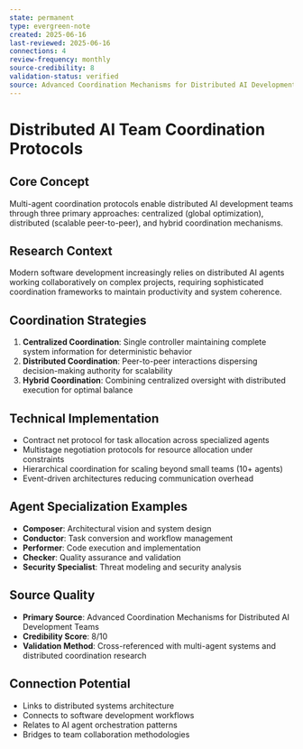 ```yaml
---
state: permanent
type: evergreen-note
created: 2025-06-16
last-reviewed: 2025-06-16
connections: 4
review-frequency: monthly
source-credibility: 8
validation-status: verified
source: Advanced Coordination Mechanisms for Distributed AI Development Teams (2025)
---
```


# Distributed AI Team Coordination Protocols

## Core Concept
Multi-agent coordination protocols enable distributed AI development teams through three primary approaches: centralized (global optimization), distributed (scalable peer-to-peer), and hybrid coordination mechanisms.

## Research Context
Modern software development increasingly relies on distributed AI agents working collaboratively on complex projects, requiring sophisticated coordination frameworks to maintain productivity and system coherence.

## Coordination Strategies
1. **Centralized Coordination**: Single controller maintaining complete system information for deterministic behavior
2. **Distributed Coordination**: Peer-to-peer interactions dispersing decision-making authority for scalability
3. **Hybrid Coordination**: Combining centralized oversight with distributed execution for optimal balance

## Technical Implementation
- Contract net protocol for task allocation across specialized agents
- Multistage negotiation protocols for resource allocation under constraints
- Hierarchical coordination for scaling beyond small teams (10+ agents)
- Event-driven architectures reducing communication overhead

## Agent Specialization Examples
- **Composer**: Architectural vision and system design
- **Conductor**: Task conversion and workflow management
- **Performer**: Code execution and implementation
- **Checker**: Quality assurance and validation
- **Security Specialist**: Threat modeling and security analysis

## Source Quality
- **Primary Source**: Advanced Coordination Mechanisms for Distributed AI Development Teams
- **Credibility Score**: 8/10
- **Validation Method**: Cross-referenced with multi-agent systems and distributed coordination research

## Connection Potential
- Links to distributed systems architecture
- Connects to software development workflows
- Relates to AI agent orchestration patterns
- Bridges to team collaboration methodologies